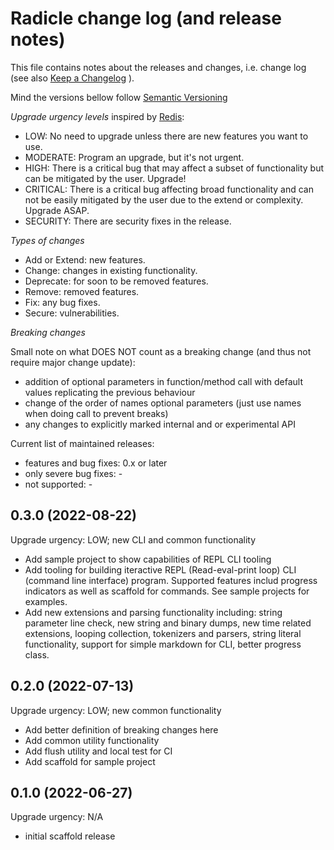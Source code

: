 Radicle change log (and release notes)
======================================

This file contains notes about the releases
and changes, i.e. change log
(see also [Keep a Changelog](https://keepachangelog.com/en/1.0.0/) ).

Mind the versions bellow follow [Semantic Versioning](https://semver.org/)

*Upgrade urgency levels* inspired by [Redis](https://github.com/redis/redis):

- LOW: No need to upgrade unless there are new features you want to use.
- MODERATE: Program an upgrade, but it's not urgent.
- HIGH: There is a critical bug that may affect a subset of functionality
  but can be mitigated by the user. Upgrade!
- CRITICAL: There is a critical bug affecting broad functionality
  and can not be easily mitigated by the user due to the extend or complexity.
  Upgrade ASAP.
- SECURITY: There are security fixes in the release.

*Types of changes*

- Add or Extend: new features.
- Change: changes in existing functionality.
- Deprecate: for soon to be removed features.
- Remove: removed features.
- Fix: any bug fixes.
- Secure: vulnerabilities.

*Breaking changes*

Small note on what DOES NOT count as a breaking change
(and thus not require major change update):

- addition of optional parameters in function/method call
  with default values replicating the previous behaviour
- change of the order of names optional parameters
  (just use names when doing call to prevent breaks)
- any changes to explicitly marked internal
  and or experimental API

Current list of maintained releases:

- features and bug fixes: 0.x or later
- only severe bug fixes: -
- not supported: -


0.3.0 (2022-08-22)
------------------

Upgrade urgency: LOW; new CLI and common functionality

- Add sample project to show capabilities of REPL CLI tooling
- Add tooling for building iteractive REPL (Read-eval-print loop)
  CLI (command line interface) program. Supported features includ
  progress indicators as well as scaffold for commands.
  See sample projects for examples.
- Add new extensions and parsing functionality including:
  string parameter line check, new string and binary dumps,
  new time related extensions, looping collection,
  tokenizers and parsers, string literal functionality,
  support for simple markdown for CLI, better progress class.


0.2.0 (2022-07-13)
------------------

Upgrade urgency: LOW; new common functionality

- Add better definition of breaking changes here
- Add common utility functionality
- Add flush utility and local test for CI
- Add scaffold for sample project


0.1.0 (2022-06-27)
------------------

Upgrade urgency: N/A

- initial scaffold release
